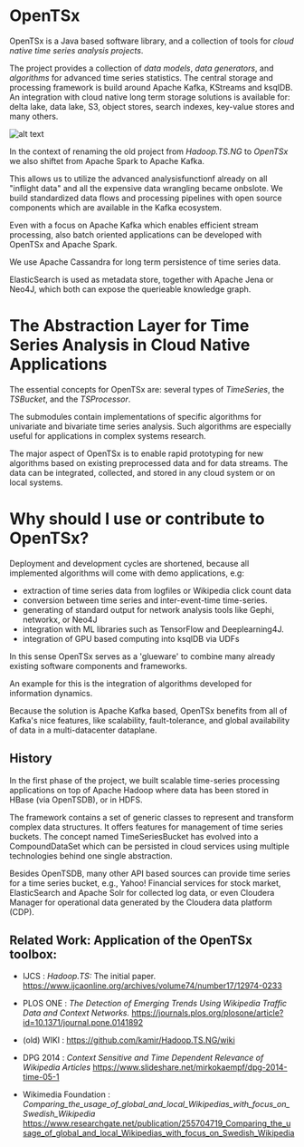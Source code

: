 # OpenTSx

OpenTSx is a Java based software library, and a collection of tools for *cloud native time series analysis projects*.  

The project provides a collection of *data models*, *data generators*, and *algorithms* for advanced time series statistics.
The central storage and processing framework is build around Apache Kafka, KStreams and ksqlDB. 
An integration with cloud native long term storage solutions is available for: delta lake, data lake, S3, object stores, search indexes, key-value stores and many others.   

![alt text](https://github.com/kamir/OpenTSx/blob/master/doc/sketches/Generic%20TSA%20Use%20Case/Simplified%20Architecture%20Overview.png?raw=true "Simplified Architecture Overview")

In the context of renaming the old project from *Hadoop.TS.NG* to *OpenTSx* we also shiftet from Apache Spark to Apache Kafka.

This allows us to utilize the advanced analysisfunctionf already on all "inflight data" and all the expensive data wrangling became onbslote. We build standardized data flows and processing pipelines with open source components which are available in the Kafka ecosystem. 

Even with a focus on Apache Kafka which enables efficient stream processing, also batch oriented applications can be developed with OpenTSx and Apache Spark.

We use Apache Cassandra for long term persistence of time series data. 

ElasticSearch is used as metadata store, together with Apache Jena or Neo4J, which both can expose the querieable knowledge graph.

# The Abstraction Layer for Time Series Analysis in Cloud Native Applications
The essential concepts for OpenTSx are: several types of _TimeSeries_, the _TSBucket_, and the _TSProcessor_. 

The submodules contain implementations of specific algorithms for univariate and 
bivariate time series analysis. Such algorithms are especially useful for applications in complex systems research.

The major aspect of OpenTSx is to enable rapid prototyping for new algorithms based on existing
preprocessed data and for data streams. The data can be integrated, collected, and stored in any cloud system or on local systems. 

# Why should I use or contribute to OpenTSx?
Deployment and development cycles are shortened, because all implemented algorithms will come with demo applications, e.g:
- extraction of time series data from logfiles or Wikipedia click count data 
- conversion between time series and inter-event-time time-series.
- generating of standard output for network analysis tools like Gephi, networkx, or Neo4J
- integration with ML libraries such as TensorFlow and Deeplearning4J.
- integration of GPU based computing into ksqlDB via UDFs

In this sense OpenTSx serves as a 'glueware' to combine many already existing software components and frameworks. 

An example for this is the integration of algorithms developed for information dynamics. 

Because the solution is Apache Kafka based, OpenTSx benefits from all of Kafka's nice features, like scalability, fault-tolerance, and global availability of data in a multi-datacenter dataplane. 


## History
In the first phase of the project, we built scalable time-series processing applications on top of 
Apache Hadoop where data has been stored in HBase (via OpenTSDB), or in HDFS.

The framework contains a set of generic classes to represent and transform 
complex data structures. It offers features for management of time series buckets. The concept named TimeSeriesBucket
has evolved into a CompoundDataSet which can be persisted in cloud services using multiple technologies behind
one single abstraction. 

Besides OpenTSDB, many other API based sources can provide time series for a time series bucket, e.g., 
Yahoo! Financial services for stock market, ElasticSearch and Apache Solr for collected log data, or even 
Cloudera Manager for operational data generated by the Cloudera data platform (CDP). 



## Related Work: Application of the OpenTSx toolbox:
- IJCS :
  *Hadoop.TS:* The initial paper.
  https://www.ijcaonline.org/archives/volume74/number17/12974-0233

- PLOS ONE :
  *The Detection of Emerging Trends Using Wikipedia Traffic Data and Context Networks.*
  https://journals.plos.org/plosone/article?id=10.1371/journal.pone.0141892
  
- (old) WIKI : 
  https://github.com/kamir/Hadoop.TS.NG/wiki

- DPG 2014 : 
  *Context Sensitive and Time Dependent Relevance of Wikipedia Articles*
  https://www.slideshare.net/mirkokaempf/dpg-2014-time-05-1

- Wikimedia Foundation : 
  *Comparing_the_usage_of_global_and_local_Wikipedias_with_focus_on_Swedish_Wikipedia*
  https://www.researchgate.net/publication/255704719_Comparing_the_usage_of_global_and_local_Wikipedias_with_focus_on_Swedish_Wikipedia
